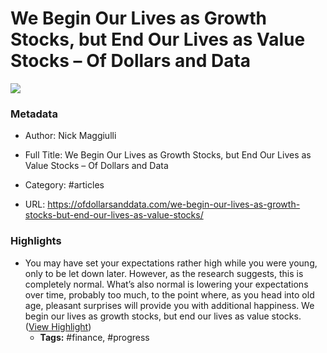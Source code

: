 # We Begin Our Lives as Growth Stocks, but End Our Lives as Value Stocks – Of Dollars and Data

![](https://readwise-assets.s3.amazonaws.com/static/images/article4.6bc1851654a0.png)

### Metadata

- Author: Nick Maggiulli
- Full Title: We Begin Our Lives as Growth Stocks, but End Our Lives as Value Stocks – Of Dollars and Data
- Category: #articles


- URL: https://ofdollarsanddata.com/we-begin-our-lives-as-growth-stocks-but-end-our-lives-as-value-stocks/

### Highlights

- You may have set your expectations rather high while you were young, only to be let down later. However, as the research suggests, this is completely normal. What’s also normal is lowering your expectations over time, probably too much, to the point where, as you head into old age, pleasant surprises will provide you with additional happiness. We begin our lives as growth stocks, but end our lives as value stocks. ([View Highlight](https://instapaper.com/read/1364531159/14679687))
    - **Tags:** #finance, #progress
